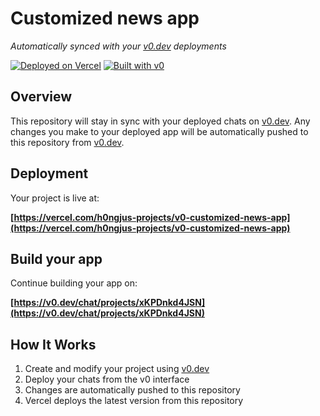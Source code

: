 # Customized news app

*Automatically synced with your [v0.dev](https://v0.dev) deployments*

[![Deployed on Vercel](https://img.shields.io/badge/Deployed%20on-Vercel-black?style=for-the-badge&logo=vercel)](https://vercel.com/h0ngjus-projects/v0-customized-news-app)
[![Built with v0](https://img.shields.io/badge/Built%20with-v0.dev-black?style=for-the-badge)](https://v0.dev/chat/projects/xKPDnkd4JSN)

## Overview

This repository will stay in sync with your deployed chats on [v0.dev](https://v0.dev).
Any changes you make to your deployed app will be automatically pushed to this repository from [v0.dev](https://v0.dev).

## Deployment

Your project is live at:

**[https://vercel.com/h0ngjus-projects/v0-customized-news-app](https://vercel.com/h0ngjus-projects/v0-customized-news-app)**

## Build your app

Continue building your app on:

**[https://v0.dev/chat/projects/xKPDnkd4JSN](https://v0.dev/chat/projects/xKPDnkd4JSN)**

## How It Works

1. Create and modify your project using [v0.dev](https://v0.dev)
2. Deploy your chats from the v0 interface
3. Changes are automatically pushed to this repository
4. Vercel deploys the latest version from this repository